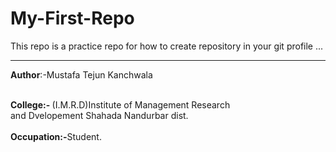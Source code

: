 # My-First-Repo
This repo is a practice repo for how to create repository in your git profile 
...<br><hr>
<B> Author</B>:-Mustafa Tejun Kanchwala <br><br>

<b>College:- </b>(I.M.R.D)Institute of Management Research<br> and Dvelopement Shahada Nandurbar dist. <br><br>
<b>Occupation:-</b>Student.
